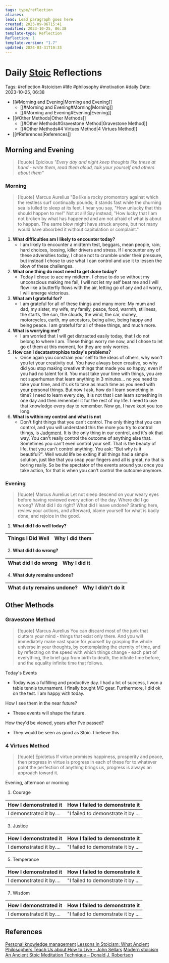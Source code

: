 ```yaml
---
tags: type/reflection
aliases: 
lead: Lead paragraph goes here
created: 2023-09-06T15:41
modified: 2023-10-25, 06:38
template-type: Reflection
Reflection: 1
template-version: "1.7"
updated: 2024-03-31T10:33
---
```



# Daily [Stoic](../SLIP-BOX/Stoicism.md) Reflections

Tags:  #reflection #stoicism #life #philosophy #motivation #daily 
Date: 2023-10-25, 06:38

- [[#Morning and Evening|Morning and Evening]]
	- [[#Morning and Evening#Morning|Morning]]
	- [[#Morning and Evening#Evening|Evening]]
- [[#Other Methods|Other Methods]]
	- [[#Other Methods#Gravestone Method|Gravestone Method]]
	- [[#Other Methods#4 Virtues Method|4 Virtues Method]]
- [[#References|References]]


## Morning and Evening

> [!quote] Epicious 
> _"Every day and night keep thoughts like these at hand - write them, read them aloud, talk your yourself and others about them"_

### Morning

> [!quote] Marcus Aurelius
> "Be like a rocky promontory against which the restless surf continually pounds; it stands fast while the churning sea is lulled to sleep at its feet. I hear you say, "How unlucky that this should happen to me!" Not at all! Say instead, "How lucky that I am not broken by what has happened and am not afraid of what is about to happen. The same blow might have struck anyone, but not many would have absorbed it without capitulation or complaint."

1. **What difficulties am I likely to encounter today?**
	- I am likely to encounter a midterm test, beggars, mean people, rain, hard choices, loosing, killer drivers and stress. If I encounter any of these adversities today, I chose not to crumble under their pressure, but instead I chose to use what I can control and use it to lessen the blow of these challenges. 
2. **What one thing do most need to get done today?**
	- Today I chose to ace my midterm. I chose to do so without my unconscious making me fail, I will not let my self beat me and I will flow like a butterfly flows with the air, letting go of any and all worry, I will emerge victorious.
1. **What am I grateful for?**
	- I am grateful for all of these things and many more: My mum and dad, my sister, my wife, my family, peace, food, warmth, stillness, the starts, the sun, the clouds, the wind, the car, money, motorcycles, earth, my ancestors, being alive, being happy and being peace. I am grateful for all of these things, and much more.   
2. **What is worrying me?**
	- I am worried that I will get distracted easily today, that I do not belong to where I am. These things worry me now, and I chose to let go of them at this moment, for they are only worries.   
3. **How can I decatastrophize today's problems?**
	- Once again you constrain your self to the ideas of others, why won't you let your creativity out. You have always been creative, so why did you stop making creative things that made you so happy, even if you had no talent for it. You must take your time with things, you are not superhuman that learn anything in 3 minutes... no you need to take your time, and it's ok to take as much time as you need with your personal things. But now I ask, how do I learn something in time? I need to learn every day, it is not that I can learn something in one day and then remember it for the rest of my life. I need to use that knowledge every day to remember. Now go, I have kept you too long. 
4. **What is within my control and what is not**
	- Don't fight things that you can't control. The only thing that you can control, and you will understand this the more you try to control things, is [Judgment](../SLIP-BOX/Control%20Over%20Judgment.md). It is the only thing in our control, and it's ok that way. You can't really control the outcome of anything else that. Sometimes you can't even control your self. That is the beauty of life, that you can't control anything. You ask: "But why is it beautiful?". Well would life be exiting if all things had a simple solution, just like that you snap your fingers and all is great, no that is boring really. So be the spectator of the events around you once you take action, for that is when you can't control the outcome anymore.  

### Evening

> [!quote] Marcus Aurelius
> Let not sleep descend on your weary eyes before having reviewed every action of the day. Where did I go wrong? What did I do right? What did I leave undone? Starting here, review your actions, and afterward, blame yourself for what is badly done, and rejoice in the good.

1. **What did I do well today?**

| Things I Did Well | Why I did them |
| ------------------- | ---------------- |

2. **What did I do wrong?**

| What did I do wrong | Why I did it |
| ------------------- | ---------------- |

4. **What duty remains undone?**

| What duty remains undone? | Why I didn't do it |
| ------------------- | ---------------- |

## Other Methods

### Gravestone Method

> [!quote] Marcus Aurelius
> You can discard most of the junk that clutters your mind - things that exist only there. And you will immediately make vast space for yourself by grasping the whole universe in your thoughts, by contemplating the eternity of time, and by reflecting on the speed with which things change - each part of everything, the brief gap from birth to death, the infinite time before, and the equality infinite time that follows. 

Today's Events 

- Today was a fulfilling and productive day. I had a lot of success, I won a table tennis tournament. I finally bought MC gear. Furthermore, I did ok on the test. I am happy with today.  

How I see them in the near future? 

- These events will shape the future.

How they'd be viewed, years after I've passed?

- They would be seen as good as Stoic. I believe this 

### 4 Virtues Method

> [!quote] Epictetus 
> If virtue promises happiness, prosperity and peace, then progress in virtue is progress in each of these for to whatever point the perfection of anything brings us, progress is always an approach toward it.

Evening, afternoon or morning

1. Courage 

| How I demonstrated it  | How I failed to demonstrate it |
| ------------------- | ---------------- |
| I demonstrated it by....                 | "I failed to demonstrate it by ...              |

3. Justice

| How I demonstrated it  | How I failed to demonstrate it |
| ------------------- | ---------------- |
| I demonstrated it by....                 | "I failed to demonstrate it by ...             

5. Temperance

| How I demonstrated it  | How I failed to demonstrate it |
| ------------------- | ---------------- |
| I demonstrated it by....                 | "I failed to demonstrate it by ...             

7. Wisdom

| How I demonstrated it  | How I failed to demonstrate it |
| ------------------- | ---------------- |
| I demonstrated it by....                 | "I failed to demonstrate it by ...             

## References

[Personal knowledge management](Personal%20knowledge%20management.md)
[Lessons in Stoicism: What Ancient Philosophers Teach Us about How to Live - John Sellars](https://books.google.cz/books/about/Lessons_in_Stoicism.html?id=ky84zQEACAAJ&redir_esc=y)
[Modern stoicism](https://modernstoicism.com/)
[An Ancient Stoic Meditation Technique – Donald J. Robertson](https://donaldrobertson.name/2017/03/22/an-ancient-stoic-meditation-technique/)


